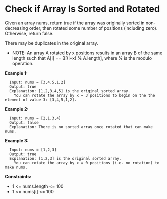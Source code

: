 # Check if Array Is Sorted and Rotated

Given an array nums, return true if the array was originally sorted in non-decreasing order, then rotated some number of positions (including zero). Otherwise, return false.

There may be duplicates in the original array.

- NOTE: An array A rotated by x positions results in an array B of the same length such that A[i] == B[(i+x) % A.length], where % is the modulo operation.

**Example 1:**

      Input: nums = [3,4,5,1,2]
      Output: true
      Explanation: [1,2,3,4,5] is the original sorted array.
        You can rotate the array by x = 3 positions to begin on the the element of value 3: [3,4,5,1,2].

**Example 2:**

      Input: nums = [2,1,3,4]
      Output: false
      Explanation: There is no sorted array once rotated that can make nums.

**Example 3:**

      Input: nums = [1,2,3]
      Output: true
      Explanation: [1,2,3] is the original sorted array.
        You can rotate the array by x = 0 positions (i.e. no rotation) to make nums.

**Constraints:**

- 1 <= nums.length <= 100
- 1 <= nums[i] <= 100
